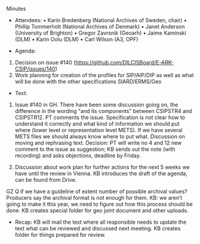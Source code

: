 Minutes

- Attendees: 
•	Karin Bredenberg (National Archives of Sweden, chair)
•	Phillip Tommerholt (National Archives of Denmark)
•	Janet Anderson (University of Brighton)
•	Gregor Zavrsnik (Geoarh)
•	Jaime Kaminski (DLM)
•	Karin Oolu (DLM)
•	Carl Wilson (A3, OPF)

- Agenda:

1. Decision on issue #140 (https://github.com/DILCISBoard/E-ARK-CSIP/issues/140)
2. Work planning for creation of the profiles for SIP/AIP/DIP as well as what will be done with the other specifications SIARD/ERMS/Geo

- Text: 

1.	Issue #140 in GH. There have been some discussion going on, the difference in the wording "and its components" between CSIPSTR4 and CSIPSTR12. PT comments the issue. Specification is not clear how to understand it correctly and what kind of information we should put where (lower level or representation level METS). If we have several METS files we should always know where to put what. Discussion on moving and rephrasing text. 
Decision: PT will write no 4 and 12 new comment to the issue as suggestion; KB sends out the note (with recording) and asks objections, deadline by Friday. 

2.	Discussion about work plan for further actions for the next 5 weeks we have until the review in Vienna. KB introduces the draft of the agenda, can be found from Drive. 

GZ Q if we have a guideline of extent number of possible archival values? Producers say the archival format is not enough for them. KB: we aren’t going to make it this year, we need to figure out how this process should be done. 
KB creates special folder for geo joint document and other uploads. 

- Recap: KB will mail the text where all responsible  needs to update the text what can be reviewed and discussed next meeting.  KB creates folder for things prepared for review. 
